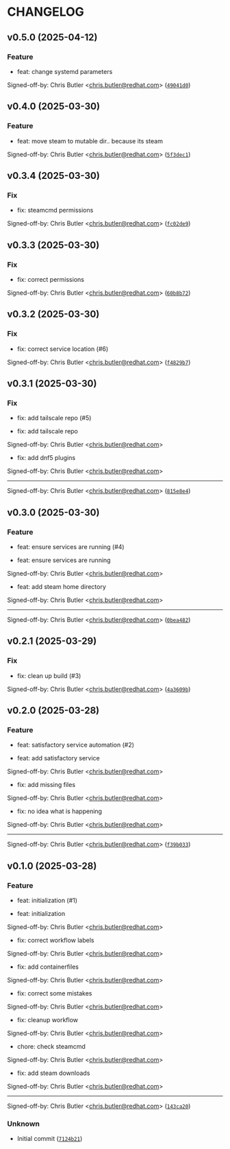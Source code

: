 # CHANGELOG

## v0.5.0 (2025-04-12)

### Feature

* feat: change systemd parameters

Signed-off-by: Chris Butler &lt;chris.butler@redhat.com&gt; ([`49041d0`](https://github.com/tempest-concorde/bootc-satisfactory/commit/49041d08fd6cd3c835aed45892216565809b3492))

## v0.4.0 (2025-03-30)

### Feature

* feat: move steam to mutable dir.. because its steam

Signed-off-by: Chris Butler &lt;chris.butler@redhat.com&gt; ([`5f3dec1`](https://github.com/tempest-concorde/bootc-satisfactory/commit/5f3dec12e2d263377409b7078b41856f5eb10230))

## v0.3.4 (2025-03-30)

### Fix

* fix: steamcmd permissions

Signed-off-by: Chris Butler &lt;chris.butler@redhat.com&gt; ([`fc02de9`](https://github.com/tempest-concorde/bootc-satisfactory/commit/fc02de9fdaa656e648d31bf168265b29219d49dc))

## v0.3.3 (2025-03-30)

### Fix

* fix: correct permissions

Signed-off-by: Chris Butler &lt;chris.butler@redhat.com&gt; ([`60b8b72`](https://github.com/tempest-concorde/bootc-satisfactory/commit/60b8b72a9f74aeefc726df383825bd08d91aa425))

## v0.3.2 (2025-03-30)

### Fix

* fix: correct service location (#6)

Signed-off-by: Chris Butler &lt;chris.butler@redhat.com&gt; ([`f4829b7`](https://github.com/tempest-concorde/bootc-satisfactory/commit/f4829b78eb424df4c6920b29451e2580e842fcd6))

## v0.3.1 (2025-03-30)

### Fix

* fix: add tailscale repo (#5)

* fix: add tailscale repo

Signed-off-by: Chris Butler &lt;chris.butler@redhat.com&gt;

* fix: add dnf5 plugins

Signed-off-by: Chris Butler &lt;chris.butler@redhat.com&gt;

---------

Signed-off-by: Chris Butler &lt;chris.butler@redhat.com&gt; ([`815e8e4`](https://github.com/tempest-concorde/bootc-satisfactory/commit/815e8e45fe665ef30dc4c95dbb7eb9680475d8d5))

## v0.3.0 (2025-03-30)

### Feature

* feat: ensure services are running (#4)

* feat: ensure services are running

Signed-off-by: Chris Butler &lt;chris.butler@redhat.com&gt;

* feat: add steam home directory

Signed-off-by: Chris Butler &lt;chris.butler@redhat.com&gt;

---------

Signed-off-by: Chris Butler &lt;chris.butler@redhat.com&gt; ([`0bea482`](https://github.com/tempest-concorde/bootc-satisfactory/commit/0bea4828ffedfe7cdc5ae181e39b010fbd7ec881))

## v0.2.1 (2025-03-29)

### Fix

* fix: clean up build (#3)

Signed-off-by: Chris Butler &lt;chris.butler@redhat.com&gt; ([`4a3609b`](https://github.com/tempest-concorde/bootc-satisfactory/commit/4a3609bc60c11db3119718956b1b8bbea825523c))

## v0.2.0 (2025-03-28)

### Feature

* feat: satisfactory service automation (#2)

* feat: add satisfactory service

Signed-off-by: Chris Butler &lt;chris.butler@redhat.com&gt;

* fix: add missing files

Signed-off-by: Chris Butler &lt;chris.butler@redhat.com&gt;

* fix: no idea what is happening

Signed-off-by: Chris Butler &lt;chris.butler@redhat.com&gt;

---------

Signed-off-by: Chris Butler &lt;chris.butler@redhat.com&gt; ([`f39b033`](https://github.com/tempest-concorde/bootc-satisfactory/commit/f39b033f725079c4197262eede9630b45e9178c2))

## v0.1.0 (2025-03-28)

### Feature

* feat: initialization (#1)

* feat: initialization

Signed-off-by: Chris Butler &lt;chris.butler@redhat.com&gt;

* fix: correct workflow labels

Signed-off-by: Chris Butler &lt;chris.butler@redhat.com&gt;

* fix: add containerfiles

Signed-off-by: Chris Butler &lt;chris.butler@redhat.com&gt;

* fix: correct some mistakes

Signed-off-by: Chris Butler &lt;chris.butler@redhat.com&gt;

* fix: cleanup workflow

Signed-off-by: Chris Butler &lt;chris.butler@redhat.com&gt;

* chore: check steamcmd

Signed-off-by: Chris Butler &lt;chris.butler@redhat.com&gt;

* fix: add steam downloads

Signed-off-by: Chris Butler &lt;chris.butler@redhat.com&gt;

---------

Signed-off-by: Chris Butler &lt;chris.butler@redhat.com&gt; ([`143ca20`](https://github.com/tempest-concorde/bootc-satisfactory/commit/143ca20c3d46c01c8f419c074eacc6d741e1229c))

### Unknown

* Initial commit ([`7124b21`](https://github.com/tempest-concorde/bootc-satisfactory/commit/7124b21fb50019e936c0f93339d35a465f362a01))
